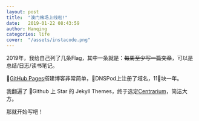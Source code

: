 ```yaml
---
layout: post
title:  "澳门赌场上线啦!"
date:   2019-01-22 08:43:59
author: Hanqing
categories: life
cover:  "/assets/instacode.png"
---
```


2019年，我给自己列了几条Flag，其中一条就是：<del>每周至少写一篇文章</del>，可以是总结/日志/读书笔记。

[GitHub Pages](pages)搭建博客非常简单，DNSPod上注册了域名，11块一年。

我翻遍了 Github 上 Star 的 Jekyll Themes，终于选定[Centrarium](centrarium)，简洁大方。

那就开始写吧！

[pages]: https://pages.github.com/
[centrarium]: https://github.com/bencentra/centrarium